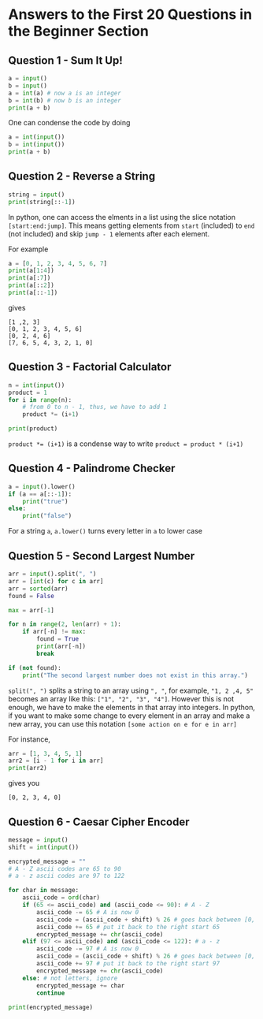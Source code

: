 # Answers to the First 20 Questions in the Beginner Section

## Question 1 - Sum It Up!
```python
a = input()
b = input()
a = int(a) # now a is an integer
b = int(b) # now b is an integer
print(a + b)
```
One can condense the code by doing
```python
a = int(input())
b = int(input())
print(a + b)
```

## Question 2 - Reverse a String
```python
string = input()
print(string[::-1])
```
In python, one can access the elments in a list
using the slice notation `[start:end:jump]`. This
means getting elements from `start` (included) 
to `end` (not included) and skip `jump - 1` elements 
after each element.

For example
```python
a = [0, 1, 2, 3, 4, 5, 6, 7]
print(a[1:4])
print(a[:7])
print(a[::2])
print(a[::-1])
```
gives
```
[1 ,2, 3]
[0, 1, 2, 3, 4, 5, 6]
[0, 2, 4, 6]
[7, 6, 5, 4, 3, 2, 1, 0]
```

## Question 3 - Factorial Calculator
```python
n = int(input())
product = 1
for i in range(n):
    # from 0 to n - 1, thus, we have to add 1
    product *= (i+1)

print(product)
```
`product *= (i+1)` is a condense way to write `product = product * (i+1)`

## Question 4 - Palindrome Checker
```python
a = input().lower()
if (a == a[::-1]):
    print("true")
else:
    print("false")
```
For a string `a`, `a.lower()` turns every letter in `a` to lower case

## Question 5 - Second Largest Number
```python
arr = input().split(", ")
arr = [int(c) for c in arr]
arr = sorted(arr)
found = False

max = arr[-1] 

for n in range(2, len(arr) + 1):
    if arr[-n] != max:
        found = True
        print(arr[-n])
        break

if (not found):
    print("The second largest number does not exist in this array.")
```
`split(", ")` splits a string to an array using `", "`, for example,
`"1, 2 ,4, 5"` becomes an array like this: `["1", "2", "3", "4"]`.
However this is not enough, we have to make the elements in that array
into integers. In python, if you want to make some change to every
element in an array and make a new array, you can use this notation 
`[some action on e for e in arr]`

For instance,
```python
arr = [1, 3, 4, 5, 1]
arr2 = [i - 1 for i in arr]
print(arr2)
```
gives you
```
[0, 2, 3, 4, 0]
```

## Question 6 - Caesar Cipher Encoder
```python
message = input()
shift = int(input())

encrypted_message = ""
# A - Z ascii codes are 65 to 90
# a - z ascii codes are 97 to 122

for char in message:
    ascii_code = ord(char)
    if (65 <= ascii_code) and (ascii_code <= 90): # A - Z
        ascii_code -= 65 # A is now 0
        ascii_code = (ascii_code + shift) % 26 # goes back between [0, 25] if is more than 26
        ascii_code += 65 # put it back to the right start 65
        encrypted_message += chr(ascii_code)
    elif (97 <= ascii_code) and (ascii_code <= 122): # a - z
        ascii_code -= 97 # A is now 0
        ascii_code = (ascii_code + shift) % 26 # goes back between [0, 25] if is more than 26
        ascii_code += 97 # put it back to the right start 97
        encrypted_message += chr(ascii_code)
    else: # not letters, ignore
        encrypted_message += char
        continue
        
print(encrypted_message)
```

